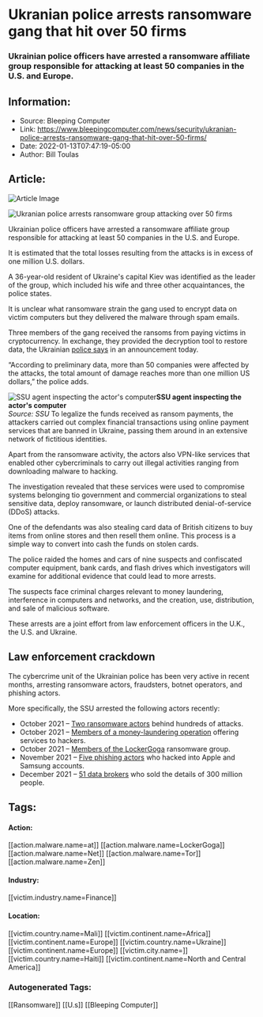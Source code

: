 # Ukranian police arrests ransomware gang that hit over 50 firms
### Ukrainian police officers have arrested a ransomware affiliate group responsible for attacking at least 50 companies in the U.S. and Europe.

## Information:
+ Source: Bleeping Computer
+ Link: https://www.bleepingcomputer.com/news/security/ukranian-police-arrests-ransomware-gang-that-hit-over-50-firms/
+ Date: 2022-01-13T07:47:19-05:00
+ Author: Bill Toulas


## Article:
![Article Image](https://www.bleepstatic.com/content/hl-images/2022/01/13/ukraine-police-car.jpg)

![Ukranian police arrests ransomware group attacking over 50 firms](https://www.bleepstatic.com/content/hl-images/2022/01/13/ukraine-police-car.jpg?rand=1312196802)


Ukrainian police officers have arrested a ransomware affiliate group responsible for attacking at least 50 companies in the U.S. and Europe.


It is estimated that the total losses resulting from the attacks is in excess of one million U.S. dollars.


A 36-year-old resident of Ukraine's capital Kiev was identified as the leader of the group, which included his wife and three other acquaintances, the police states.


It is unclear what ransomware strain the gang used to encrypt data on victim computers but they delivered the malware through spam emails.


Three members of the gang received the ransoms from paying victims in cryptocurrency. In exchange, they provided the decryption tool to restore data, the Ukrainian [police says](http://cyberpolice.gov.ua/news/kiberpolicziya-vykryla-xakerske-ugrupovannya-na-atakax-inozemnyx-kompanij-virusom-shyfruvalnykom-4133/) in an announcement today.


“According to preliminary data, more than 50 companies were affected by the attacks, the total amount of damage reaches more than one million US dollars,” the police adds.



![SSU agent inspecting the actor's computer](https://www.bleepstatic.com/images/news/u/1220909/ransomware/actor-computer.jpg)**SSU agent inspecting the actor's computer**  
*Source: SSU*
To legalize the funds received as ransom payments, the attackers carried out complex financial transactions using online payment services that are banned in Ukraine, passing them around in an extensive network of fictitious identities.


Apart from the ransomware activity, the actors also VPN-like services that enabled other cybercriminals to carry out illegal activities ranging from downloading malware to hacking.


The investigation revealed that these services were used to compromise systems belonging tio government and commercial organizations to steal sensitive data, deploy ransomware, or launch distributed denial-of-service (DDoS) attacks.


One of the defendants was also stealing card data of British citizens to buy items from online stores and then resell them online. This process is a simple way to convert into cash the funds on stolen cards.


The police raided the homes and cars of nine suspects and confiscated computer equipment, bank cards, and flash drives which investigators will examine for additional evidence that could lead to more arrests.


The suspects face criminal charges relevant to money laundering, interference in computers and networks, and the creation, use, distribution, and sale of malicious software.


These arrests are a joint effort from law enforcement officers in the U.K., the U.S. and Ukraine.


Law enforcement crackdown
-------------------------


The cybercrime unit of the Ukrainian police has been very active in recent months, arresting ransomware actors, fraudsters, botnet operators, and phishing actors.


More specifically, the SSU arrested the following actors recently:


* October 2021 – [Two ransomware actors](https://www.bleepingcomputer.com/news/security/ransomware-operators-behind-hundreds-of-attacks-arrested-in-ukraine/) behind hundreds of attacks.
* October 2021 – [Members of a money-laundering operation](https://www.bleepingcomputer.com/news/security/money-launderers-for-russian-hacking-groups-arrested-in-ukraine/) offering services to hackers.
* October 2021 – [Members of the LockerGoga](https://www.bleepingcomputer.com/news/security/police-arrest-hackers-behind-over-1-800-ransomware-attacks/) ransomware group.
* November 2021 – [Five phishing actors](https://www.bleepingcomputer.com/news/security/ukraine-arrests-phoenix-hackers-behind-apple-phishing-attacks/) who hacked into Apple and Samsung accounts.
* December 2021 – [51 data brokers](https://www.bleepingcomputer.com/news/security/ukraine-arrests-51-for-selling-data-of-300-million-people-in-us-eu/) who sold the details of 300 million people.





## Tags:

#### Action:
[[action.malware.name=at]] [[action.malware.name=LockerGoga]] [[action.malware.name=Net]] [[action.malware.name=Tor]] [[action.malware.name=Zen]]

#### Industry:
[[victim.industry.name=Finance]]

#### Location:
[[victim.country.name=Mali]] [[victim.continent.name=Africa]] [[victim.continent.name=Europe]] [[victim.country.name=Ukraine]] [[victim.continent.name=Europe]] [[victim.city.name=]] [[victim.country.name=Haiti]] [[victim.continent.name=North and Central America]]

### Autogenerated Tags:
[[Ransomware]] [[U.s]] [[Bleeping Computer]]

